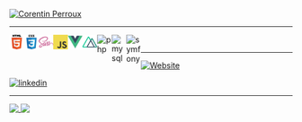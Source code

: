 [![Corentin Perroux](https://res.cloudinary.com/corentin7301/image/upload/v1612346672/Corentin7301/Corentin7301_hmwqkx.jpg)](https://portfolio.corentinperroux.fr/)

****************

[<img align="left" alt="HTML5" width="26px" src="https://raw.githubusercontent.com/github/explore/80688e429a7d4ef2fca1e82350fe8e3517d3494d/topics/html/html.png" />][website]
[<img align="left" alt="CSS3" width="26px" src="https://raw.githubusercontent.com/github/explore/80688e429a7d4ef2fca1e82350fe8e3517d3494d/topics/css/css.png" />][website]
[<img align="left" alt="Sass" width="26px" src="https://raw.githubusercontent.com/github/explore/80688e429a7d4ef2fca1e82350fe8e3517d3494d/topics/sass/sass.png" />][website]
[<img align="left" alt="JavaScript" width="26px" src="https://raw.githubusercontent.com/github/explore/80688e429a7d4ef2fca1e82350fe8e3517d3494d/topics/javascript/javascript.png" />][website]
[<img align="left" alt="vue" width="26px" src="https://raw.githubusercontent.com/github/explore/80688e429a7d4ef2fca1e82350fe8e3517d3494d/topics/vue/vue.png" />][website]
[<img align="left" alt="nuxt" width="26px" src="https://raw.githubusercontent.com/github/explore/e94815998e4e0713912fed477a1f346ec04c3da2/topics/nuxt/nuxt.png" />][website]
[<img align="left" alt="php" width="26px" src="https://cdn.iconscout.com/icon/free/png-512/php-2038871-1720084.png" />][website]
[<img align="left" alt="mysql" width="26px" src="https://toppng.com/uploads/preview/mysql-logo-vector-free-download-11573934106vmvysk1ovw.png" />][website]
[<img align="left" alt="symfony" width="26px" src="https://cdn.iconscout.com/icon/free/png-512/symfony-282493.png" />][website]

<br>

****************

[![Website](https://img.shields.io/website?style=for-the-badge&up_color=f48033&up_message=portfolio.corentinperroux.fr&url=https%3A%2F%2Fportfolio.corentinperroux.fr)](https://portfolio.corentinperroux.fr)

[![linkedin](https://img.shields.io/website?down_color=0077B5&down_message=Corentin%20PERROUX&label=Linkedin&style=for-the-badge&up_color=0077B5&url=https%3A%2F%2Fwww.linkedin.com%2Fin%2Fcorentinperroux%2F)](https://www.linkedin.com/in/corentinperroux/)

****************

<a href="https://portfolio.corentinperroux.fr">
  <img align="top" src="https://github-readme-stats.vercel.app/api?username=corentin7301&show_icons=true&title_color=f58033&text_color=fff&icon_color=fff&bg_color=232323&border_radius=10" />
</a>
<a href="https://portfolio.corentinperroux.fr">
  <img align="top" src="https://github-readme-stats.vercel.app/api/top-langs/?username=corentin7301&layout=compact&title_color=f58033&text_color=fff&icon_color=fff&bg_color=232323&border_radius=10" />
</a>

[website]:https://portfolio.corentinperroux.fr
